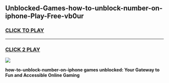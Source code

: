 
## Unblocked-Games-how-to-unblock-number-on-iphone-Play-Free-vb0ur
<h3>
<a href="https://premium76.site?title=how-to-unblock-number-on-iphone&ref=12A">CLICK TO PLAY</a></h3>
<hr>

<h3>
<a href="https://premium76.site?title=how-to-unblock-number-on-iphone&ref=12A">CLICK 2 PLAY</a>
  
</h3>

<a href="https://premium76.site?title=how-to-unblock-number-on-iphone&ref=12A"><img src="https://clearcache.store/games.png"></a>


**how-to-unblock-number-on-iphone games unblocked: Your Gateway to Fun and Accessible Online Gaming**
